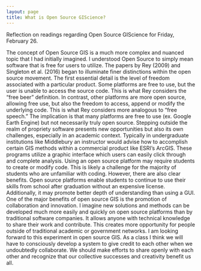 ```yaml
---
layout: page
title: What is Open Source GIScience?
---
```


Reflection on readings regarding Open Source GIScience for Friday, February 26. 

  The concept of Open Source GIS is a much more complex and nuanced topic that I had initially imagined. I understood Open Source to simply mean software that is free for users to utilize. The papers by Rey (2009) and Singleton et al. (2016) began to illuminate finer distinctions within the open source movement. The first essential detail is the level of freedom associated with a particular product. Some platforms are free to use, but the user is unable to access the source code. This is what Rey considers the “free beer” definition. In contrast, other platforms are more open source, allowing free use, but also the freedom to access, append or modify the underlying code. This is what Rey considers more analogous to “free speech.” The implication is that many platforms are free to use (ex. Google Earth Engine) but not necessarily truly open source. 
  Stepping outside the realm of propriety software presents new opportunities but also its own challenges, especially in an academic context. Typically in undergraduate institutions like Middlebury an instructor would advise how to accomplish certain GIS methods within a commercial product like ESRI’s ArcGIS. These programs utilize a graphic interface which users can easily click through and complete analysis. Using an open source platform may require students to create or modify code. This is likely a challenge for the majority of students who are unfamiliar with coding. However, there are also clear benefits. Open source platforms enable students to continue to use their skills from school after graduation without an expensive license. Additionally, it may promote better depth of understanding than using a GUI. 
  One of the major benefits of open source GIS is the promotion of collaboration and innovation. I imagine new solutions and methods can be developed much more easily and quickly on open source platforms than by traditional software companies. It allows anyone with technical knowledge to share their work and contribute. This creates more opportunity for people outside of traditional academic or government networks.
  I am looking forward to this experiment in open source GIS. As a class I think we will have to consciously develop a system to give credit to each other when we undoubtedly collaborate. We should make efforts to share openly with each other and recognize that our collective successes and creativity benefit us all. 



